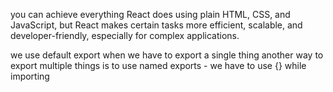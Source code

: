 you can achieve everything React does using plain HTML, CSS, and JavaScript, but React makes certain tasks more efficient, scalable, and developer-friendly, especially for complex applications.

we use default export when we have to export a single thing
another way to export multiple things is to use named exports - we have to use {} while importing
